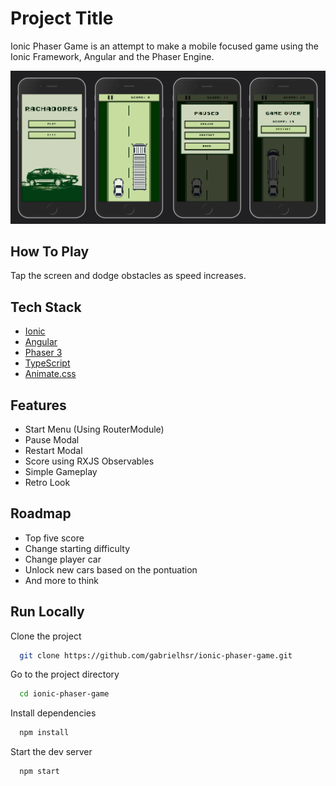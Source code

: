 
# Project Title

Ionic Phaser Game is an attempt to make a mobile focused game using the Ionic Framework, Angular and the Phaser Engine.

![Demo](https://raw.githubusercontent.com/gabrielhsr/ionic-phaser-game/master/src/assets/others/example.png)

## How To Play

Tap the screen and dodge obstacles as speed increases.

## Tech Stack

 - [Ionic](https://ionicframework.com/)
 - [Angular](https://angular.io/)
 - [Phaser 3](https://phaser.io/phaser3)
 - [TypeScript](https://www.typescriptlang.org/)
 - [Animate.css](https://animate.style/)

## Features

- Start Menu (Using RouterModule)
- Pause Modal
- Restart Modal
- Score using RXJS Observables
- Simple Gameplay
- Retro Look

## Roadmap

- Top five score
- Change starting difficulty
- Change player car
- Unlock new cars based on the pontuation
- And more to think

## Run Locally

Clone the project

```bash
  git clone https://github.com/gabrielhsr/ionic-phaser-game.git
```

Go to the project directory

```bash
  cd ionic-phaser-game
```

Install dependencies

```bash
  npm install
```

Start the dev server

```bash
  npm start
```

